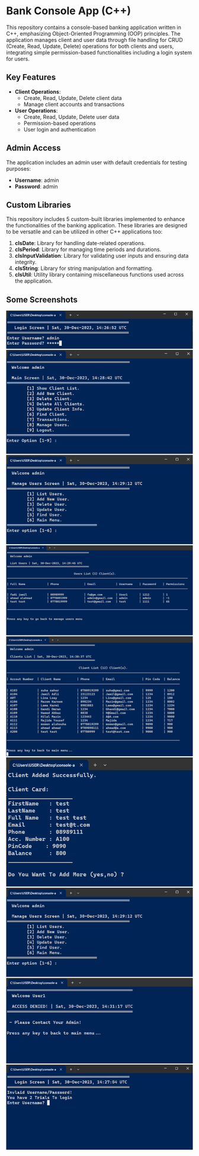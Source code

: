 # Bank Console App (C++)

This repository contains a console-based banking application written in C++, emphasizing Object-Oriented Programming (OOP) principles. The application manages client and user data through file handling for CRUD (Create, Read, Update, Delete) operations for both clients and users, integrating simple permission-based functionalities including a login system for users.

## Key Features

- **Client Operations**:
  - Create, Read, Update, Delete client data
  - Manage client accounts and transactions
- **User Operations**:
  - Create, Read, Update, Delete user data
  - Permission-based operations
  - User login and authentication

## Admin Access

The application includes an admin user with default credentials for testing purposes:

- **Username**: admin
- **Password**: admin

## Custom Libraries

This repository includes 5 custom-built libraries implemented to enhance the functionalities of the banking application. These libraries are designed to be versatile and can be utilized in other C++ applications too:

1. **clsDate**: Library for handling date-related operations.
2. **clsPeriod**: Library for managing time periods and durations.
3. **clsInputValidation**: Library for validating user inputs and ensuring data integrity.
4. **clsString**: Library for string manipulation and formatting.
5. **clsUtil**: Utility library containing miscellaneous functions used across the application.

## Some Screenshots

![Login](screenshots/login.png)
![Main Menu](screenshots/main_menu_screen.png)
![Manage Users Menu](screenshots/manage_users_screen.png)
![List Users](screenshots/list_users_screen.png)
![list Clients](screenshots/list_clients_screen.png)
![Client Added Successfuly](screenshots/add_client.png)
![Manage Users Menu](screenshots/manage_users_screen.png)
![Access Denied](screenshots/if_access_denied.png)
![Invalid Login](screenshots/invalid_login.png)

